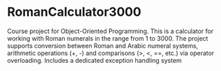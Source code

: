 # RomanCalculator3000
Course project for Object-Oriented Programming. This is a calculator for working with Roman numerals in the range from 1 to 3000. The project supports conversion between Roman and Arabic numeral systems, arithmetic operations (+, -) and comparisons (>, &lt;, ==, etc.) via operator overloading. Includes a dedicated exception handling system
